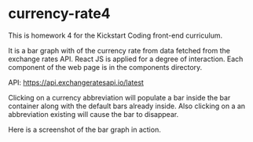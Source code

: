 # currency-rate4

This is homework 4 for the Kickstart Coding front-end curriculum.

It is a bar graph with of the currency rate from data fetched from the exchange rates API. React JS is applied for a degree of interaction. Each component of the web page is in the components directory.

API: https://api.exchangeratesapi.io/latest

Clicking on a currency abbreviation will populate a bar inside the bar container along with the default bars already inside. Also clicking on a an abbreviation existing will cause the bar to disappear.




Here is a screenshot of the bar graph in action.
